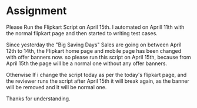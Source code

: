 # Assignment

Please Run the Flipkart Script on April 15th. I automated on Aprill 11th with the normal flipkart page and then started to writing test cases.

Since yesterday the "Big Saving Days" Sales are going on between April 12th to 14th, the Flipkart home page and mobile page has been changed with offer banners now. so please run this script on April 15th, because from April 15th the page will be a normal one without any offer banners. 

Otherwise If i change the script today as per the today's flipkart page, and the reviewer runs the script after April 15th it will break again, as the banner will be removed and it will be normal one.

Thanks for understanding.
